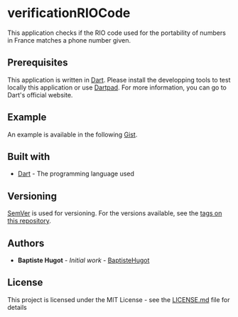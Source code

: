 # verificationRIOCode
This application checks if the RIO code used for the portability of numbers in France matches a phone number given.

## Prerequisites
This application is written in [Dart](https://www.dartlang.org/). Please install the developping tools to test locally this application or use [Dartpad](https://dartpad.dartlang.org/). For more information, you can go to Dart's official website.

## Example
An example is available in the following [Gist](https://dartpad.dartlang.org/c8691af67ba7a16fed68b9db2780403b).

## Built with
* [Dart](https://www.dartlang.org/guides/language) - The programming language used

## Versioning
[SemVer](http://semver.org/) is used for versioning. For the versions available, see the [tags on this repository](https://github.com/BaptisteHugot/project/tags).

## Authors
* **Baptiste Hugot** - *Initial work* - [BaptisteHugot](https://github.com/BaptisteHugot)

## License
This project is licensed under the MIT License - see the [LICENSE.md](LICENSE.md) file for details